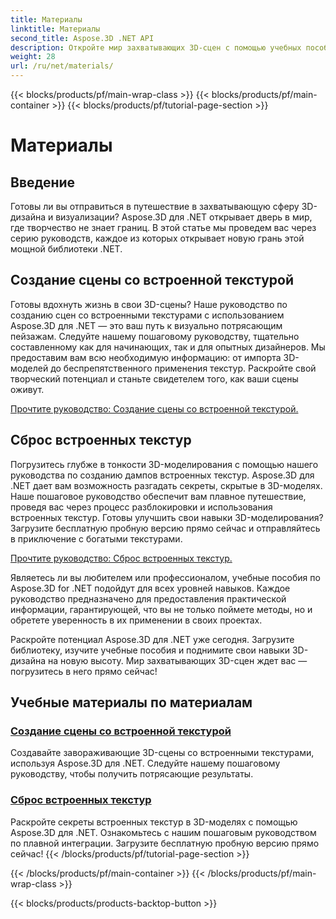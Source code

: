 ```yaml
---
title: Материалы
linktitle: Материалы
second_title: Aspose.3D .NET API
description: Откройте мир захватывающих 3D-сцен с помощью учебных пособий Aspose.3D для .NET. Научитесь создавать потрясающие сцены и без труда исследовать встроенные текстуры.
weight: 28
url: /ru/net/materials/
---
```


{{< blocks/products/pf/main-wrap-class >}}
{{< blocks/products/pf/main-container >}}
{{< blocks/products/pf/tutorial-page-section >}}

# Материалы

## Введение

Готовы ли вы отправиться в путешествие в захватывающую сферу 3D-дизайна и визуализации? Aspose.3D для .NET открывает дверь в мир, где творчество не знает границ. В этой статье мы проведем вас через серию руководств, каждое из которых открывает новую грань этой мощной библиотеки .NET.

## Создание сцены со встроенной текстурой

Готовы вдохнуть жизнь в свои 3D-сцены? Наше руководство по созданию сцен со встроенными текстурами с использованием Aspose.3D для .NET — это ваш путь к визуально потрясающим пейзажам. Следуйте нашему пошаговому руководству, тщательно составленному как для начинающих, так и для опытных дизайнеров. Мы предоставим вам всю необходимую информацию: от импорта 3D-моделей до беспрепятственного применения текстур. Раскройте свой творческий потенциал и станьте свидетелем того, как ваши сцены оживут.

[Прочтите руководство: Создание сцены со встроенной текстурой.](./create-scene-embedded-texture/)

## Сброс встроенных текстур

Погрузитесь глубже в тонкости 3D-моделирования с помощью нашего руководства по созданию дампов встроенных текстур. Aspose.3D для .NET дает вам возможность разгадать секреты, скрытые в 3D-моделях. Наше пошаговое руководство обеспечит вам плавное путешествие, проведя вас через процесс разблокировки и использования встроенных текстур. Готовы улучшить свои навыки 3D-моделирования? Загрузите бесплатную пробную версию прямо сейчас и отправляйтесь в приключение с богатыми текстурами.

[Прочтите руководство: Сброс встроенных текстур.](./dump-embedded-textures/)

Являетесь ли вы любителем или профессионалом, учебные пособия по Aspose.3D for .NET подойдут для всех уровней навыков. Каждое руководство предназначено для предоставления практической информации, гарантирующей, что вы не только поймете методы, но и обретете уверенность в их применении в своих проектах.

Раскройте потенциал Aspose.3D для .NET уже сегодня. Загрузите библиотеку, изучите учебные пособия и поднимите свои навыки 3D-дизайна на новую высоту. Мир захватывающих 3D-сцен ждет вас — погрузитесь в него прямо сейчас!
## Учебные материалы по материалам
### [Создание сцены со встроенной текстурой](./create-scene-embedded-texture/)
Создавайте завораживающие 3D-сцены со встроенными текстурами, используя Aspose.3D для .NET. Следуйте нашему пошаговому руководству, чтобы получить потрясающие результаты.
### [Сброс встроенных текстур](./dump-embedded-textures/)
Раскройте секреты встроенных текстур в 3D-моделях с помощью Aspose.3D для .NET. Ознакомьтесь с нашим пошаговым руководством по плавной интеграции. Загрузите бесплатную пробную версию прямо сейчас!
{{< /blocks/products/pf/tutorial-page-section >}}

{{< /blocks/products/pf/main-container >}}
{{< /blocks/products/pf/main-wrap-class >}}

{{< blocks/products/products-backtop-button >}}
